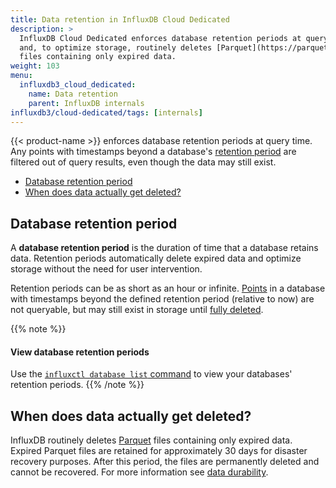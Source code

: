 ```yaml
---
title: Data retention in InfluxDB Cloud Dedicated
description: >
  InfluxDB Cloud Dedicated enforces database retention periods at query time
  and, to optimize storage, routinely deletes [Parquet](https://parquet.apache.org/)
  files containing only expired data.
weight: 103
menu:
  influxdb3_cloud_dedicated:
    name: Data retention
    parent: InfluxDB internals
influxdb3/cloud-dedicated/tags: [internals]
---
```


{{< product-name >}} enforces database retention periods at query time.
Any points with timestamps beyond a database's [retention period](#database-retention-period)
are filtered out of query results, even though the data may still exist.

- [Database retention period](#database-retention-period)
- [When does data actually get deleted?](#when-does-data-actually-get-deleted)

## Database retention period

A **database retention period** is the duration of time that a database retains data.
Retention periods automatically delete expired data and optimize
storage without the need for user intervention.

Retention periods can be as short as an hour or infinite.
[Points](/influxdb3/cloud-dedicated/reference/glossary/#point) in a database with
timestamps beyond the defined retention period (relative to now) are not queryable,
but may still exist in storage until [fully deleted](#when-does-data-actually-get-deleted).

{{% note %}}
#### View database retention periods

Use the [`influxctl database list` command](/influxdb3/cloud-dedicated/reference/cli/influxctl/database/list/)
to view your databases' retention periods.
{{% /note %}}

## When does data actually get deleted?

InfluxDB routinely deletes [Parquet](https://parquet.apache.org/) files containing only expired data.
Expired Parquet files are retained for approximately 30 days for disaster recovery purposes.
After this period, the files are permanently deleted and cannot be recovered.
For more information see [data durability](/influxdb/cloud-dedicated/reference/internals/durability/).
